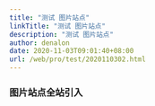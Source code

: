 ```yaml
---
title: "测试 图片站点"
linkTitle: "测试 图片站点"
description: "测试 图片站点"
author: denalon
date: 2020-11-03T09:01:40+08:00
url: /web/pro/test/2020110302.html
---
```


### 图片站点全站引入



<div class="text-center">
      <div id="div1"></div>
      <script>
            $("#div1").load("#");
      </script>
</div>


